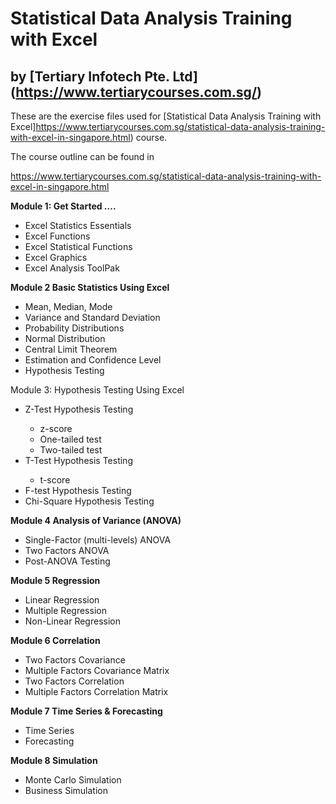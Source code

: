 # Statistical Data Analysis Training with Excel
## by [Tertiary Infotech Pte. Ltd] (https://www.tertiarycourses.com.sg/)

These are the exercise files used for [Statistical Data Analysis Training with Excel]https://www.tertiarycourses.com.sg/statistical-data-analysis-training-with-excel-in-singapore.html) course. 

The course outline can be found in 

https://www.tertiarycourses.com.sg/statistical-data-analysis-training-with-excel-in-singapore.html

<p><strong>Module 1: Get Started ....</strong></p>
<ul>
<li>Excel Statistics Essentials</li>
<li>Excel Functions</li>
<li>Excel Statistical Functions</li>
<li>Excel Graphics</li>
<li>Excel Analysis ToolPak</li>
</ul>
<p><strong>Module 2 Basic Statistics Using Excel</strong></p>
<ul>
<li>Mean, Median, Mode</li>
<li>Variance and Standard Deviation</li>
<li>Probability Distributions</li>
<li>Normal Distribution</li>
<li>Central Limit Theorem</li>
<li>Estimation and Confidence Level</li>
<li>Hypothesis Testing</li>
</ul>
<p>Module 3: Hypothesis Testing Using Excel</p>
<ul>
<li>Z-Test Hypothesis Testing</li>
<ul>
<li>z-score</li>
<li>One-tailed test</li>
<li>Two-tailed test</li>
</ul>
<li>T-Test Hypothesis Testing</li>
<ul>
<li>t-score</li>
</ul>
<li>F-test Hypothesis Testing</li>
<li>Chi-Square Hypothesis Testing</li>
</ul>
<p><strong>Module 4 Analysis of Variance (ANOVA)</strong></p>
<ul>
<li>Single-Factor (multi-levels) ANOVA</li>
<li>Two Factors ANOVA</li>
<li>Post-ANOVA Testing</li>
</ul>
<p><strong>Module 5 Regression</strong></p>
<ul>
<li>Linear Regression</li>
<li>Multiple Regression</li>
<li>Non-Linear Regression</li>
</ul>
<p><strong>Module 6 Correlation</strong></p>
<ul>
<li>Two Factors Covariance</li>
<li>Multiple Factors Covariance Matrix</li>
<li>Two Factors Correlation</li>
<li>Multiple Factors Correlation Matrix</li>
</ul>
<p><strong>Module 7 Time Series &amp; Forecasting</strong></p>
<ul>
<li>Time Series</li>
<li>Forecasting</li>
</ul>
<p><strong>Module 8 Simulation</strong></p>
<ul>
<li>Monte Carlo Simulation</li>
<li>Business Simulation</li>
</ul>
